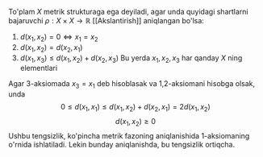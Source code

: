 To'plam  ${X}$ metrik strukturaga ega deyiladi, agar unda quyidagi shartlarni bajaruvchi ${\rho: X \times X \to \mathbb{R}}$ [[Akslantirish]] aniqlangan bo'lsa:
1) ${d(x_1, x_2) = 0 \Leftrightarrow x_1 = x_2}$
2) ${d(x_1, x_2) = d(x_2, x_1)}$
3) ${d(x_1, x_3) \leq d(x_1, x_2) + d(x_2, x_3)}$
Bu yerda $x_1, x_2, x_3$  har qanday ${X}$ ning elementlari 

Agar 3-aksiomada ${x_3 = x_1}$ deb hisoblasak va 1,2-aksiomani hisobga olsak, unda
$$
0 \leq d(x_1, x_1) \leq d(x_1, x_2) + d(x_2, x_1) = 2 d(x_1, x_2)
$$
$$
d(x_1, x_2) \geq 0
$$
Ushbu tengsizlik, ko'pincha metrik fazoning aniqlanishida 1-aksiomaning o'rnida ishlatiladi.
Lekin bunday aniqlanishda, bu tengsizlik ortiqcha.